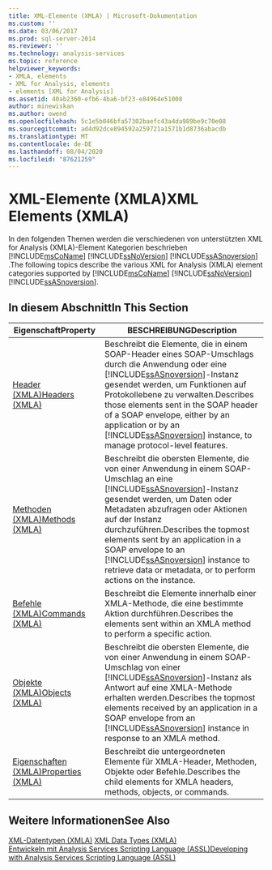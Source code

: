 ```yaml
---
title: XML-Elemente (XMLA) | Microsoft-Dokumentation
ms.custom: ''
ms.date: 03/06/2017
ms.prod: sql-server-2014
ms.reviewer: ''
ms.technology: analysis-services
ms.topic: reference
helpviewer_keywords:
- XMLA, elements
- XML for Analysis, elements
- elements [XML for Analysis]
ms.assetid: 40ab2360-efb6-4ba6-bf23-e84964e51008
author: minewiskan
ms.author: owend
ms.openlocfilehash: 5c1e5b046bfa57302baefc43a4da989be9c70e08
ms.sourcegitcommit: ad4d92dce894592a259721a1571b1d8736abacdb
ms.translationtype: MT
ms.contentlocale: de-DE
ms.lasthandoff: 08/04/2020
ms.locfileid: "87621259"
---
```

# <a name="xml-elements-xmla"></a><span data-ttu-id="39fed-102">XML-Elemente (XMLA)</span><span class="sxs-lookup"><span data-stu-id="39fed-102">XML Elements (XMLA)</span></span>
  <span data-ttu-id="39fed-103">In den folgenden Themen werden die verschiedenen von unterstützten XML for Analysis (XMLA)-Element Kategorien beschrieben [!INCLUDE[msCoName](../../includes/msconame-md.md)] [!INCLUDE[ssNoVersion](../../includes/ssnoversion-md.md)] [!INCLUDE[ssASnoversion](../../includes/ssasnoversion-md.md)] .</span><span class="sxs-lookup"><span data-stu-id="39fed-103">The following topics describe the various XML for Analysis (XMLA) element categories supported by [!INCLUDE[msCoName](../../includes/msconame-md.md)] [!INCLUDE[ssNoVersion](../../includes/ssnoversion-md.md)] [!INCLUDE[ssASnoversion](../../includes/ssasnoversion-md.md)].</span></span>  
  
## <a name="in-this-section"></a><span data-ttu-id="39fed-104">In diesem Abschnitt</span><span class="sxs-lookup"><span data-stu-id="39fed-104">In This Section</span></span>  
  
|<span data-ttu-id="39fed-105">Eigenschaft</span><span class="sxs-lookup"><span data-stu-id="39fed-105">Property</span></span>|<span data-ttu-id="39fed-106">BESCHREIBUNG</span><span class="sxs-lookup"><span data-stu-id="39fed-106">Description</span></span>|  
|--------------|-----------------|  
|[<span data-ttu-id="39fed-107">Header &#40;XMLA&#41;</span><span class="sxs-lookup"><span data-stu-id="39fed-107">Headers &#40;XMLA&#41;</span></span>](https://docs.microsoft.com/bi-reference/xmla/xml-elements-headers/xml-elements-headers)|<span data-ttu-id="39fed-108">Beschreibt die Elemente, die in einem SOAP-Header eines SOAP-Umschlags durch die Anwendung oder eine [!INCLUDE[ssASnoversion](../../includes/ssasnoversion-md.md)]-Instanz gesendet werden, um Funktionen auf Protokollebene zu verwalten.</span><span class="sxs-lookup"><span data-stu-id="39fed-108">Describes those elements sent in the SOAP header of a SOAP envelope, either by an application or by an [!INCLUDE[ssASnoversion](../../includes/ssasnoversion-md.md)] instance, to manage protocol-level features.</span></span>|  
|[<span data-ttu-id="39fed-109">Methoden &#40;XMLA&#41;</span><span class="sxs-lookup"><span data-stu-id="39fed-109">Methods &#40;XMLA&#41;</span></span>](https://docs.microsoft.com/bi-reference/xmla/xml-elements-methods)|<span data-ttu-id="39fed-110">Beschreibt die obersten Elemente, die von einer Anwendung in einem SOAP-Umschlag an eine [!INCLUDE[ssASnoversion](../../includes/ssasnoversion-md.md)]-Instanz gesendet werden, um Daten oder Metadaten abzufragen oder Aktionen auf der Instanz durchzuführen.</span><span class="sxs-lookup"><span data-stu-id="39fed-110">Describes the topmost elements sent by an application in a SOAP envelope to an [!INCLUDE[ssASnoversion](../../includes/ssasnoversion-md.md)] instance to retrieve data or metadata, or to perform actions on the instance.</span></span>|  
|[<span data-ttu-id="39fed-111">Befehle &#40;XMLA&#41;</span><span class="sxs-lookup"><span data-stu-id="39fed-111">Commands &#40;XMLA&#41;</span></span>](https://docs.microsoft.com/bi-reference/xmla/xml-elements-commands/xml-elements-commands)|<span data-ttu-id="39fed-112">Beschreibt die Elemente innerhalb einer XMLA-Methode, die eine bestimmte Aktion durchführen.</span><span class="sxs-lookup"><span data-stu-id="39fed-112">Describes the elements sent within an XMLA method to perform a specific action.</span></span>|  
|[<span data-ttu-id="39fed-113">Objekte &#40;XMLA&#41;</span><span class="sxs-lookup"><span data-stu-id="39fed-113">Objects &#40;XMLA&#41;</span></span>](https://docs.microsoft.com/bi-reference/xmla/xml-elements-objects)|<span data-ttu-id="39fed-114">Beschreibt die obersten Elemente, die von einer Anwendung in einem SOAP-Umschlag von einer [!INCLUDE[ssASnoversion](../../includes/ssasnoversion-md.md)]-Instanz als Antwort auf eine XMLA-Methode erhalten werden.</span><span class="sxs-lookup"><span data-stu-id="39fed-114">Describes the topmost elements received by an application in a SOAP envelope from an [!INCLUDE[ssASnoversion](../../includes/ssasnoversion-md.md)] instance in response to an XMLA method.</span></span>|  
|[<span data-ttu-id="39fed-115">Eigenschaften &#40;XMLA&#41;</span><span class="sxs-lookup"><span data-stu-id="39fed-115">Properties &#40;XMLA&#41;</span></span>](https://docs.microsoft.com/bi-reference/xmla/xml-elements-properties/xml-elements-properties)|<span data-ttu-id="39fed-116">Beschreibt die untergeordneten Elemente für XMLA-Header, Methoden, Objekte oder Befehle.</span><span class="sxs-lookup"><span data-stu-id="39fed-116">Describes the child elements for XMLA headers, methods, objects, or commands.</span></span>|  
  
## <a name="see-also"></a><span data-ttu-id="39fed-117">Weitere Informationen</span><span class="sxs-lookup"><span data-stu-id="39fed-117">See Also</span></span>  
 <span data-ttu-id="39fed-118">[XML-Datentypen &#40;XMLA&#41;](https://docs.microsoft.com/bi-reference/xmla/xml-data-types/xml-data-types-xmla) </span><span class="sxs-lookup"><span data-stu-id="39fed-118">[XML Data Types &#40;XMLA&#41;](https://docs.microsoft.com/bi-reference/xmla/xml-data-types/xml-data-types-xmla) </span></span>  
 [<span data-ttu-id="39fed-119">Entwickeln mit Analysis Services Scripting Language &#40;ASSL&#41;</span><span class="sxs-lookup"><span data-stu-id="39fed-119">Developing with Analysis Services Scripting Language &#40;ASSL&#41;</span></span>](../multidimensional-models/scripting-language-assl/developing-with-analysis-services-scripting-language-assl.md)  
  
  

